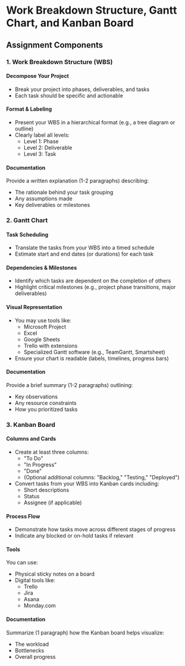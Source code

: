 # Work Breakdown Structure, Gantt Chart, and Kanban Board

## Assignment Components

### 1. Work Breakdown Structure (WBS)

#### Decompose Your Project
- Break your project into phases, deliverables, and tasks
- Each task should be specific and actionable

#### Format & Labeling
- Present your WBS in a hierarchical format (e.g., a tree diagram or outline)
- Clearly label all levels:
  - Level 1: Phase
  - Level 2: Deliverable
  - Level 3: Task

#### Documentation
Provide a written explanation (1-2 paragraphs) describing:
- The rationale behind your task grouping
- Any assumptions made
- Key deliverables or milestones

### 2. Gantt Chart

#### Task Scheduling
- Translate the tasks from your WBS into a timed schedule
- Estimate start and end dates (or durations) for each task

#### Dependencies & Milestones
- Identify which tasks are dependent on the completion of others
- Highlight critical milestones (e.g., project phase transitions, major deliverables)

#### Visual Representation
- You may use tools like:
  - Microsoft Project
  - Excel
  - Google Sheets
  - Trello with extensions
  - Specialized Gantt software (e.g., TeamGantt, Smartsheet)
- Ensure your chart is readable (labels, timelines, progress bars)

#### Documentation
Provide a brief summary (1-2 paragraphs) outlining:
- Key observations
- Any resource constraints
- How you prioritized tasks

### 3. Kanban Board

#### Columns and Cards
- Create at least three columns:
  - "To Do"
  - "In Progress"
  - "Done"
  - (Optional additional columns: "Backlog," "Testing," "Deployed")
- Convert tasks from your WBS into Kanban cards including:
  - Short descriptions
  - Status
  - Assignee (if applicable)

#### Process Flow
- Demonstrate how tasks move across different stages of progress
- Indicate any blocked or on-hold tasks if relevant

#### Tools
You can use:
- Physical sticky notes on a board
- Digital tools like:
  - Trello
  - Jira
  - Asana
  - Monday.com

#### Documentation
Summarize (1 paragraph) how the Kanban board helps visualize:
- The workload
- Bottlenecks
- Overall progress
